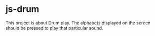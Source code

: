 # js-drum
This project is about Drum play.
The alphabets displayed on the screen should be pressed to play that particular sound.
